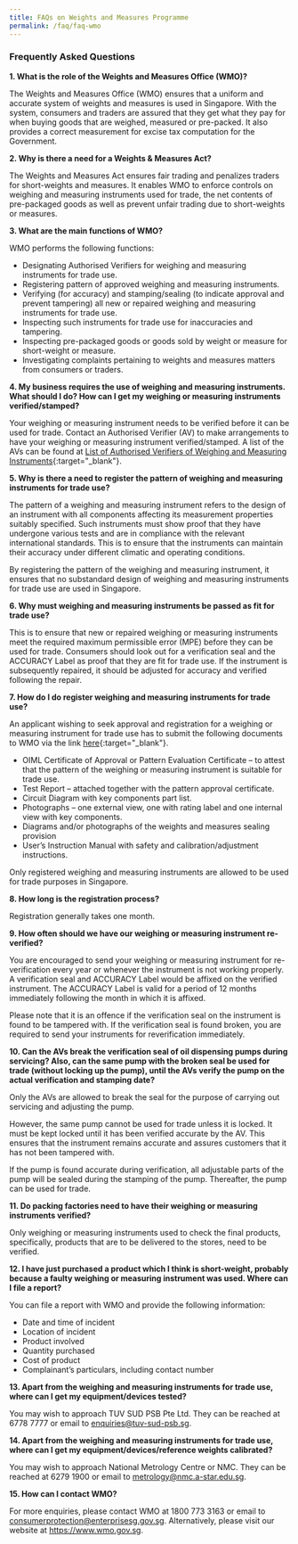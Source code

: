 ```yaml
---
title: FAQs on Weights and Measures Programme
permalink: /faq/faq-wmo
---
```

### Frequently Asked Questions

**1. What is the role of the Weights and Measures Office (WMO)?**

The Weights and Measures Office (WMO) ensures that a uniform and accurate system of weights and measures is used in Singapore. With the system, consumers and traders are assured that they get what they pay for when buying goods that are weighed, measured or pre-packed. It also provides a correct measurement for excise tax computation for the Government.

**2. Why is there a need for a Weights & Measures Act?**

The Weights and Measures Act ensures fair trading and penalizes traders for short-weights and measures. It enables WMO to enforce controls on weighing and measuring instruments used for trade, the net contents of pre-packaged goods as well as prevent unfair trading due to short-weights or measures.

**3. What are the main functions of WMO?**

WMO performs the following functions:

- Designating Authorised Verifiers for weighing and measuring instruments for trade use.
- Registering pattern of approved weighing and measuring instruments.
- Verifying (for accuracy) and stamping/sealing (to indicate approval and prevent tampering) all new or repaired weighing and measuring instruments for trade use.
- Inspecting such instruments for trade use for inaccuracies and tampering.
- Inspecting pre-packaged goods or goods sold by weight or measure for short-weight or measure.
- Investigating complaints pertaining to weights and measures matters from consumers or traders.

**4. My business requires the use of weighing and measuring instruments. What should I do? How can I get my weighing or measuring instruments verified/stamped?**

Your weighing or measuring instrument needs to be verified before it can be used for trade. Contact an Authorised Verifier (AV) to make arrangements to have your weighing or measuring instrument verified/stamped. A list of the AVs can be found at [List of Authorised Verifiers of Weighing and Measuring Instruments][1]{:target="_blank"}.

[1]:/files/businesses/authorised-verifiers-list.pdf

**5. Why is there a need to register the pattern of weighing and measuring instruments for trade use?**

The pattern of a weighing and measuring instrument refers to the design of an instrument with all components affecting its measurement properties suitably specified. Such instruments must show proof that they have undergone various tests and are in compliance with the relevant international standards. This is to ensure that the instruments can maintain their accuracy under different climatic and operating conditions.

By registering the pattern of the weighing and measuring instrument, it ensures that no substandard design of weighing and measuring instruments for trade use are used in Singapore.

**6. Why must weighing and measuring instruments be passed as fit for trade use?**

This is to ensure that new or repaired weighing or measuring instruments meet the required maximum permissible error (MPE) before they can be used for trade. Consumers should look out for a verification seal and the ACCURACY Label as proof that they are fit for trade use. If the instrument is subsequently repaired, it should be adjusted for accuracy and verified following the repair. 

**7. How do I do register weighing and measuring instruments for trade use?**

An applicant wishing to seek approval and registration for a weighing or measuring instrument for trade use has to submit the following documents to WMO via the link [here][2]{:target="_blank"}.
 
* OIML Certificate of Approval or Pattern Evaluation Certificate – to attest that the pattern of the weighing or measuring instrument is suitable for trade use. 
* Test Report – attached together with the pattern approval certificate. 
* Circuit Diagram with key components part list. 
* Photographs – one external view, one with rating label and one internal view with key components. 
* Diagrams and/or photographs of the weights and measures sealing provision 
* User’s Instruction Manual with safety and calibration/adjustment instructions. 

Only registered weighing and measuring instruments are allowed to be used for trade purposes in Singapore.

[2]:https://cpsa.enterprisesg.gov.sg/totalagility/forms/cpssite/PublicTermsAndCondition.form?STR_FORM=PatternRegistration%20Submit.form

**8. How long is the registration process?**
 
Registration generally takes one month. 

**9. How often should we have our weighing or measuring instrument re-verified?**

You are encouraged to send your weighing or measuring instrument for re-verification every year or whenever the instrument is not working properly. A verification seal and ACCURACY Label would be affixed on the verified instrument. The ACCURACY Label is valid for a period of 12 months immediately following the month in which it is affixed. 

Please note that it is an offence if the verification seal on the instrument is found to be tampered with. If the verification seal is found broken, you are required to send your instruments for reverification immediately. 

**10. Can the AVs break the verification seal of oil dispensing pumps during servicing? Also, can the same pump with the broken seal be used for trade (without locking up the pump), until the AVs verify the pump on the actual verification and stamping date?**
 
Only the AVs are allowed to break the seal for the purpose of carrying out servicing and adjusting the pump. 

However, the same pump cannot be used for trade unless it is locked. It must be kept locked until it has been verified accurate by the AV. This ensures that the instrument remains accurate and assures customers that it has not been tampered with. 

If the pump is found accurate during verification, all adjustable parts of the pump will be sealed during the stamping of the pump. Thereafter, the pump can be used for trade. 

**11. Do packing factories need to have their weighing or measuring instruments verified?** 

Only weighing or measuring instruments used to check the final products, specifically, products that are to be delivered to the stores, need to be verified. 

**12. I have just purchased a product which I think is short-weight, probably because a faulty weighing or measuring instrument was used. Where can I file a report?**
 
You can file a report with WMO and provide the following information: 
* Date and time of incident 
* Location of incident 
* Product involved 
* Quantity purchased 
* Cost of product 
* Complainant’s particulars, including contact number

**13. Apart from the weighing and measuring instruments for trade use, where can I get my equipment/devices tested?** 

You may wish to approach TUV SUD PSB Pte Ltd. They can be reached at 6778 7777 or email to <enquiries@tuv-sud-psb.sg>. 

**14. Apart from the weighing and measuring instruments for trade use, where can I get my equipment/devices/reference weights calibrated?**

You may wish to approach National Metrology Centre or NMC. They can be reached at 6279 1900 or email to <metrology@nmc.a-star.edu.sg>. 

**15. How can I contact WMO?** 

For more enquiries, please contact WMO at 1800 773 3163 or email to <consumerprotection@enterprisesg.gov.sg>. Alternatively, please visit our website at <https://www.wmo.gov.sg>.